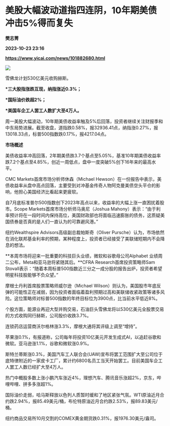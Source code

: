 # 美股大幅波动道指四连阴，10年期美债冲击5%得而复失
**樊志菁**

**2023-10-23 23:16**

**https://www.yicai.com/news/101882680.html**

![](https://imgcdn.yicai.com/uppics/images/iOS/yicai/20231024063152582-699.jpg)

雪佛龙计划530亿美元收购赫斯。

**\*三大股指涨跌互现，纳指涨近0.3%；**

**\*国际油价跌超2%；**

**\*美国车企工人罢工人数扩大至4万人。**

周一美股大幅波动，10年期美债收益率触及5%后回落，投资者继续关注财报季和中东局势进展。截至收盘，道指跌0.58%，报32936.41点，纳指涨0.27%，报13018.33点，标普500指数跌0.17%，报4217.04点。

**市场概述**

美债收益率冲高回落，2年期美债跌3.7个基点至5.05%，基准10年期美债收益率跌7.2个基点至4.85%，创近一周低点，盘中一度突破5%创下16年来的最高水平。

CMC Markets首席市场分析师休森（Michael Hewson）在一份报告中表示，美债收益率从盘中高点回落，主要受到对冲基金传奇人物阿克曼美债空头平仓的影响，他担心美国经济比看起来更疲软。

自7月底标准普尔500指数创下2023年高点以来，收益率的大幅上涨一直困扰着股市。Scope Markets首席市场分析师马奥尼（Joshua Mahony）表示：“由于利率预计将在一段时间内保持高位，美国财政部也将面临迅速膨胀的债务，这质疑美国债券是否真的是人们一直认为的可靠避风港。”

纽约Wealthspire Advisors高级副总裁帕斯奇（Oliver Pursche）认为，市场依然在消化联邦基金利率的预期，某种程度上，投资者已经接受了美联储短期内不会降息的想法。

**本周市场将迎来一批重要的科技巨头业绩，微软和谷歌母公司Alphabet 业绩周二公布，Meta和亚马逊将紧随其后。**CFRA Research首席投资策略师Sam Stovall表示：“随着本周标普500指数近三分之一成分股的报告出炉，投资者希望明星科技股能够不负众望。”

摩根士丹利首席股票策略师威尔逊（Michael Wilson）则认为，美国股市年底反弹的可能性正在减弱，因为投资者面临着盈利预期过高和美联储收紧政策等诸多风险。这位策略师对标普500指数的年终目标位为3900点，比当前水平低近8%。

个股方面，能源业再迎大型并购交易，石油巨头雪佛龙将以530亿美元全股票交易的方式收购同行赫斯，公司股价收跌3.7%。

连锁药店运营商沃尔格林涨3.3%，摩根大通将其评级上调至“增持”。

苹果涨0.1%，有报道称，公司每年将投资10亿美元开发生成式AI，以追赶谷歌和微软。亚马逊涨1.1%，谷歌和微软涨0.9%。

斯特兰蒂斯涨0.3%，美国汽车工人联合会(UAW)宣布将罢工范围扩大至公司位于底特律附近的一家皮卡工厂，累计约6800名员工当天开始罢工。目前美国车企工人罢工人数已经扩大至4万人。

热门中概股多数上涨小鹏汽车涨近4%，理想汽车、腾讯音乐涨超2%，京东，哔哩哔哩、拼多多涨超1%。

国际油价走弱，哈马斯释放以色列人质暂时缓和了地区紧张气氛。WTI原油近月合约跌2.94%，报85.49美元/桶，布伦特原油近月合约跌2.53%，报89.83美元/桶。

纽约商品交易所10月交割的COMEX黄金期货跌0.31%，报1976.30美元/盎司。